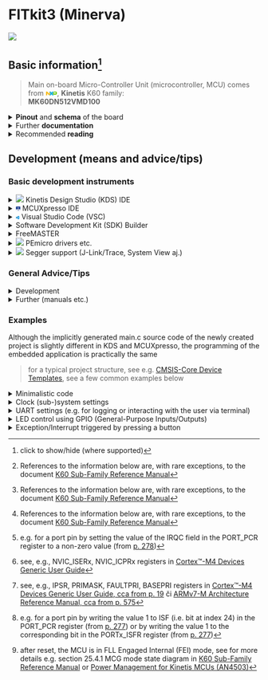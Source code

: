 # **FITkit3 (Minerva)**

<img src="fig/brd_FITkit3.png" width = 25%>

## Basic information[^1]

[^1]: click to show/hide (where supported)

> Main on-board Micro-Controller Unit (microcontroller, MCU) comes from <img src="fig/NXP_logo.png" width = 5%>, **Kinetis** K60 family:<br>
**MK60DN512VMD100**


<details><summary><b>Pinout</b> and <b>schema</b> of the board</summary>

> <img src="fig/brd_FITkit3_pinout.png" width = 25%><br>
> **Board schema:** [complete](pdf/brd_FITkit3_schema.pdf), 
[cutout](pdf/brd_FITkit3_schema_cutout_p6.pdf)<br>
<img src="fig/brd_FITkit3_schema_cutout_p6.png" width = 25%>

</details>

<details><summary>Further <b>documentation</b></summary>

> * based on [Cortex®-M4](https://developer.arm.com/Processors/Cortex-M4) od [<img src="fig/ARM_logo.png" width=5%>](https://www.arm.com/)
>   * [Arm® Cortex®-M4 Processor Technical Reference Manual](https://developer.arm.com/documentation/100166/latest/)<br> 
>     basic overview, relatively cursory, approx. 100-page documentation (information is not enough for programming)
>   * [Cortex™-M4 Devices Generic User Guide](https://developer.arm.com/documentation/dui0553/latest/)
>     more detailed, approx. 300-page documentation usable for basic programming
>   * [ARMv7-M Architecture Reference Manual](https://developer.arm.com/documentation/ddi0403/latest/)
>     very detailed, approx. 1000-page documentation for CPU etc.
> * [K60 Sub-Family Reference Manual](pdf/brd_FITkit3_refman.pdf)<br>
>   most of the necessary information can be found in this documentation - it contains all the information for programming the functionality from NXP

</details>

<details><summary>Recommended <b>reading</b></summary>


> **Clock (sub-)system**[^2]
> * clock distribution ([p. 183](pdf/brd_FITkit3_refman.pdf#page=183)) and their diagram ([p. 184](pdf/brd_FITkit3_refman.pdf#page=184))
> * **SIM_SOPT1** register ([p. 287](pdf/brd_FITkit3_refman.pdf#page=287))
> * **SIM_SOPT5** register ([p. 295](pdf/brd_FITkit3_refman.pdf#page=295))
> * **SIM_SCGCx** registers (from [p. 300](pdf/brd_FITkit3_refman.pdf#page=300))
> * **SIM_CLKDIVx**, **OUTDIVx** registers (from [p. 311](pdf/brd_FITkit3_refman.pdf#page=311))
> * **MCG_C1** register ([p. 570](pdf/brd_FITkit3_refman.pdf#page=570))
> * **MCG_C4** register ([p. 573](pdf/brd_FITkit3_refman.pdf#page=573))


> **Inputs/Outputs of MCU**[^2]
> * MCU **pinout** (from [p. 243](pdf/brd_FITkit3_refman.pdf#page=243)) 
> * **PORTx_PCRy** - register used to configure a pin *y* of a port *x*  (from [p. 271](pdf/brd_FITkit3_refman.pdf#page=271)) 
> * **GPIO** - General-Purpose Inputs/Outputs (from [p. 1741](pdf/brd_FITkit3_refman.pdf#page=1741)) 

> **Exception/Interrupt (sub-)System and its controller (NVIC)**[^2]
> * IRQ masks, from IRQ source[^4] via NVIC level[^6] to CPU level[^7]
> * ISF (Interrupt Status Flag) clearing[^5]
> * for more, consult, e.g., [Exceptions](https://developer.arm.com/documentation/ddi0337/e/Exceptions?lang=en) či [A Practical guide to ARM Cortex-M Exception Handling](https://interrupt.memfault.com/blog/arm-cortex-m-exceptions-and-nvic)

</details>


[^2]: References to the information below are, with rare exceptions, to the document [K60 Sub-Family Reference Manual](pdf/brd_FITkit3_refman.pdf)
[^4]: e.g. for a port pin by setting the value of the IRQC field in the PORT_PCR register to a non-zero value (from [p. 278](pdf/brd_FITkit3_refman.pdf#page=278))
[^5]: e.g. for a port pin by writing the value 1 to ISF (i.e. bit at index 24) in the PORT_PCR register (from [p. 277](pdf/brd_FITkit3_refman.pdf#page=277)) or by writing the value 1 to the corresponding bit in the PORTx_ISFR register (from [p. 277](pdf/brd_FITkit3_refman.pdf#page=277))
[^6]: see, e.g., NVIC_ISERx, NVIC_ICPRx registers in [Cortex™-M4 Devices Generic User Guide](https://developer.arm.com/documentation/dui0553/latest/)
[^7]: see, e.g., IPSR, PRIMASK, FAULTPRI, BASEPRI registers in [Cortex™-M4 Devices Generic User Guide, cca from p. 19](https://developer.arm.com/documentation/dui0553/latest/) či [ARMv7-M Architecture Reference Manual, cca from p. 575](https://developer.arm.com/documentation/ddi0403/latest/)

## Development (means and advice/tips)

### Basic development instruments

<details><summary>
<img src="fig/KDS_logo.png" width=2.25%> Kinetis Design Studio (KDS) IDE</summary>

> * can be used (on Win 7-10, Linux Ubuntu 10/RedHat 7/CentOS 7, Mac 10.x), but support for the tool is ending; unless there is a specific reason to use it, I recommend using MCUXpresso instead
> * [home page](https://www.nxp.com/design/designs/design-studio-integrated-development-environment-ide:KDS_IDE?tab=Design_Tools_Tab)
> * Typical post-installation steps:
>   1. **Start** KDS, enter the path to your workspace; I recommend closing the Welcome tab
>      > if interested, it is possible (optionally, or later modified) to add SDK packages, however, it requires some effort - see e.g. [Using Kinetis Design Studio v3.x with Kinetis SDK v2.0](https://community.nxp.com/t5/Kinetis-Design-Studio-Knowledge/Using-Kinetis-Design-Studio-v3-x-with-Kinetis-SDK-v2.0/ta-p/1107131)
>   2. **Create** a new (C/C++) project, in the wizard, gradually select the MCU (Kinetis K60 -> K60DN512xxx10), the project type and its settings
>      > You will probably choose the following project types:
		"Kinetis SDK 1.x ..." (project without SDK or with an older version of SDK - the choice can be made in u4init in the Rapid Application Development section)
		or 
		"Kinetis SDK 2.x" (Project with SDK version 2)
>   3. **Finish implementing** the embedded application in the *src/* subdirectory of the project
>   4. **Build** your project
>      > * e.g. by clicking the "hammer" icon in the toolbar, pressing "Build" on the Quickstart panel or using the keyboard shortcut <CTRL+B>
>      > * after successful compilation, the resulting application (firmware) will appear in the *Binaries/* section of the project in binary form
>   5. Start the **Debug** process, e.g.:
>      > * by expanding the "bug" icon on the toolbar -> Debug Configurations -> double-click with the left mouse button on GDB PEMicro Interface Debugging -> select ..._Debug_PNE -> press Debug
>      > * by right-clicking in the Project Explorer section, then selecting "Debug As" -> Debug Configurations -> ...

Tips:
> * to redirect standard input/output to the KDS environment, you can use, for example, the so-called **Semihosting** (similarly, Telnet or GDB client) - see:
>   > * Debug Configurations -> Startup -> Enable Semihosting, for more see e.g. [Semihosting with Kinetis Design Studio](https://mcuoneclipse.com/2014/06/06/semihosting-with-kinetis-design-studio/)
> * to use floating point support in printf() etc., KDS must be set accordingly
>   > see, e.g., [Adding floating point support for printf() and scanf() to your project](https://community.nxp.com/t5/Kinetis-Design-Studio/Adding-floating-point-support-for-printf-and- scanf-to-your/m-p/620949#M7938)



</details>

<details><summary>
<img src="fig/MCUXpresso_logo.png" width=1.85%> MCUXpresso IDE</summary>

> * user-friendly and otherwise improved KDS follower
> * can be installed (Win10+, MacOS13+, Ubuntu20+) as a standalone application or used as an extension of MCUXpresso for VS Code within VSC
> * [home page](https://www.nxp.com/design/software/development-software/mcuxpresso-software-and-tools-/mcuxpresso-integrated-development-environment-ide:MCUXpresso-IDE)
> * Typical post-installation steps:
>   1. **Run** MCUXpresso, enter the path to your workspace; I recommend closing the Welcome tab
>      > in the *Installed SDKs* section, you can (optionally, or later edit) add SDK packages obtained e.g. from [MCUXpresso SDK Builder](https://mcuxpresso.nxp.com/en) using Drag&Drop style
>   2. **Create** a new (C/C++) project, in the wizard, gradually select the MCU (Kinetis K60 -> K60DN512xxx10), the project type and its settings
>   3. **Finish implementing** the embedded application in the *src/* subdirectory of the project
>   4. **Build** your project
>      > * e.g. by clicking the "hammer" icon in the toolbar, pressing "Build" on the Quickstart panel or using the keyboard shortcut <CTRL+B>
>      > * after successful compilation, the resulting application (firmware) will appear in the *Binaries/* section of the project in binary format
>   5. Start the **Debug** process
>      > * e.g. by pressing the appropriate "probe" icon (typ. PEmicro) on the Quickstart panel, the "bug" icon on the toolbar or by pressing the right mouse button in the Project Explorer section, then selecting "Debug As", etc.

TipS:
> * to redirect standard input/output to the MCUXpresso environment, you can use, for example, the so-called **Semihosting** (similarly, Telnet or GDB client) - see:
>   > * Quickstart panel -> Miscelaneous -> Quick Settings -> SDK Debug Console -> Semihost console
>   > * Debug Configurations -> Startup -> Enable Semihosting

</details>


<details><summary>
<img src="fig/VSC_logo.png" width=1.5%> Visual Studio Code (VSC)
</summary>

> 1. [Download](https://code.visualstudio.com/Download) and **install** VSC
> 2. Install in **extensions**
>    * [MCUXpresso for VS Code](https://www.nxp.com/design/design-center/software/embedded-software/mcuxpresso-for-visual-studio-code:MCUXPRESSO-VSC)
> 3. Create **new project** (or import an existing project or repository)
>    > select project type (MCUXpresso SDK or Zephyr)
> 4. **Finish implementing** the embedded application in the project (typically in C/C++)
> 5. **Build** the project
>    > the result should be a binary file (firmware) executable on the target platform
> 6. **Install** any missing **Debug Probes** (SEGGER, LinkServer, but especially **PEmicro**)
> 7. **Select** a Debug Probe supported by the board (typ. PEmicro) and **start** Debug

</details>


<details><summary>Software Development Kit (SDK) Builder</summary>

> * configure your application-specific SDK for the appropriate platform (board, microcontroller, etc.)
>   > import the SDK into [KDS](Using Kinetis Design Studio v3.x with Kinetis SDK v2.0), [MCUXpresso](https://community.nxp.com/t5/MCUXpresso-IDE-Knowledge-Base/Importing-an- MCUXpresso-SDK-into-MCUXpresso-IDE/ta-p/1101175), ...
> * [home page](https://www.nxp.com/design/software/development-software/mcuxpresso-software-and-tools-/mcuxpresso-software-development-kit-sdk:MCUXpresso-SDK)

</details>


<details><summary>FreeMASTER</summary>

> * [home page](https://www.nxp.com/design/software/development-software/mcuxpresso-software-and-tools-/mcuxpresso-software-development-kit-sdk:MCUXpresso-SDK)

</details>


<details><summary><img src="fig/PEmicro_logo.png" width=2.0%> PEmicro drivers etc.</summary>

> * [PEmicro NXP_Kinetis Device Support](https://www.pemicro.com/arm/device_support/NXP_Kinetis/index.cfm)

</details>


<details><summary><img src="fig/Segger_logo.png" width=2.5%> Segger support (J-Link/Trace, System View aj.)</summary>

> * [Supported Devices - NXP - Kinetis K6x](https://www.pemicro.com/arm/device_support/NXP_Kinetis/index.cfm)
> * [downloads](https://www.segger.com/downloads/)

</details>





### General Advice/Tips

<details>
<summary>Development</summary>

> * How to re-run an application (KDS) loaded in the MCU
>   > If you have not changed the source files, there is no need to terminate the current debugging (Terminate, <CTRL+F2>), recompile the application, compile it and start the debugger again, including the need to load the application into the MCU memory and then run the application again (Resume, <F8>).<br>
>   > It is enough to restart the application (even if it is running) (e.g. by pressing the Restart button on the toolbar) and then start it again (Resume, <F8>)
> * Recommendations before starting a new debugging process (KDS)
>   > Before starting a new Debug process, make sure that the previous debug is terminated - if you are not sure about terminating, do Terminate, <CTRL+F2>
(the red squares for Terminate should "disappear" from the toolbars); otherwise, it may happen that pegdbserver, running as a background process, will not terminate properly and it will have to be removed before starting a new Debug process (e.g. using the Task Manager in Windows).

</details>

<details><summary>Further (manuals etc.)</summary>

 
</details>


<style>
pre[class*=language-]
{font-size: 0.8em;} 
</style>

### Examples

Although the implicitly generated main.c source code of the newly created project
is slightly different in KDS and MCUXpresso, the programming of the embedded application is practically the same
> for a typical project structure, see e.g. [CMSIS-Core Device Templates](https://arm-software.github.io/CMSIS_5/Core/html/templates_pg.html),
see a few common examples below

<details><summary>Minimalistic code</summary>

> <details><summary>KDS</summary>
> 
> ```C++
> #include "MK60D10.h"
> static int i = 0;
> 
> int main(void) {
>     /* Write your code here */
> 
>     /* This for loop should be replaced. By default this loop allows a single stepping. */
>     for (;;) {
>         i++;
>     }
>     /* Never leave main */
>     return 0;
> }
> ```
> 
> </details>
>
> <details><summary>MCUXpresso</summary>
> 
> ```C++
> #include <stdio.h>
> #include "board.h"
> #include "peripherals.h"
> #include "pin_mux.h"
> #include "clock_config.h"
> #include "MK60D10.h"
> 
> int main(void) {
> 
>     /* Init board hardware. */
>     BOARD_InitBootPins();
>     BOARD_InitBootClocks();
>     BOARD_InitBootPeripherals();
> 
>     volatile static int i = 0; /* Force the counter to be placed into memory. */
>     while(1) { /* Enter an infinite loop, just incrementing a counter. */
>         i++ ;
>         __asm volatile ("nop"); /* 'Dummy' NOP to allow single stepping of while() */
>     }
>     return 0 ;
> }
> ```
> 
> </details>

</details>

<details><summary>Clock (sub-)system settings</summary>

> Enabling and correctly setting the clock source for each used part of the system (chip pins/ports, communication interfaces, timers, etc.) is absolutely essential to ensure the required functionality.
>
> * for more information, see e.g. [K60 Sub-Family Reference Manual](pdf/brd_FITkit3_refman.pdf), sections 25.3 Memory Map/Register Definition, 25.4.1 MCG mode, etc.
> * a number of support tools can help to better understand the clock subsystem, or make its settings easier - see e.g. MCUXpresso menu ConfigTools -> Clocks

Example of settings:

```C++
	/* set DCO out (MCGOUTCLK) frequency to 48 MHz */
    MCG_C4 |= ( MCG_C4_DMX32_MASK | MCG_C4_DRST_DRS(0x01) );
		
	/* set clock divisors to 1 to let all frequencies at their max value */
    SIM_CLKDIV1 |= SIM_CLKDIV1_OUTDIV1(0x00);

	/* Enable clock for UART5 needed, e.g., to communicate via a terminal */
	SIM_SCGC1 |= SIM_SCGC1_UART5_MASK;

	/* Enable clock for ports A-E */
	SIM_SCGC5 |= (SIM_SCGC5_PORTA_MASK | SIM_SCGC5_PORTB_MASK
			  | SIM_SCGC5_PORTC_MASK | SIM_SCGC5_PORTD_MASK 
			  | SIM_SCGC5_PORTE_MASK );

    WDOG_STCTRLH &= ~WDOG_STCTRLH_WDOGEN_MASK; /* disable WDG */
```

Příklad nastavení (FEI -> BPLE)[^10]:

```C++
//  Configures MCG to run in BLPE mode from FEI mode -> 50 MHz
void MCG_FEI_BLPE() {
	// Select External Reference Clock in MCG (Transition to FBE from FEI)
	// C1[CLKS] written to 10
	MCG->C1 = MCG_C1_CLKS(2);

	// Wait for Reference clock to switch to external reference
	while (MCG->S & MCG_S_IREFST_MASK);

	// Wait for MCGOUT to switch over to the external reference clock
	while (((MCG->S & MCG_S_CLKST_MASK) >> MCG_S_CLKST_SHIFT) != 0x2);

	// Transition to bypassed low power external mode (BLPE)
	// C2[LP] written to 1
	MCG->C2 = MCG_C2_LP_MASK;
}
```

[^10]: after reset, the MCU is in FLL Engaged Internal (FEI) mode, see for more details e.g.
section 25.4.1 MCG mode state diagram in [K60 Sub-Family Reference Manual](pdf/brd_FITkit3_refman.pdf)
or [Power Management for Kinetis MCUs (AN4503)](https://www.nxp.com/docs/en/application-note/AN4503.pdf)

Example of settings (BPLE -> FEI):

```C++
/* Configures MCG to run in FEI mode from BLPE mode. 
   For K60 0M33Z masks -> 25 MHz; else 20.97 MHz 
*/
void MCG_BLPE_FEI() {
	// Transition to FBE
	MCG->C2 = 0;

	// Transition to FEI
	MCG->C1 = MCG_C1_IREFS_MASK;

	// Wait for Reference clock to switch to internal reference
	while ((MCG->S & MCG_S_IREFST_MASK) == 0);

	// Wait for MCGOUT to switch over to the FLL clock
	while (((MCG->S & MCG_S_CLKST_MASK) >> MCG_S_CLKST_SHIFT) != 0x0);
}
```

</details>

<details><summary>UART settings (e.g. for logging or interacting with the user via terminal)</summary>
<br>

> FITkit3 has six UART interfaces (UART0 - UART5) -
of which **UART5** is intended for terminal communication.

```C++
int sysclk = 50000,	/* core/system clock [in MHz] */ 
int baud = 115200;	/* Baud rate [bit/s] */
//
uint16_t sbr, brfa; /* auxiliary variables */
uint8_t temp;

SIM->SCGC1 |= SIM_SCGC1_UART5_MASK; /* enable the clock for UART5 */

/* DISable transmitter&receiver before changing the UART5 settings */
UART5->C2 &= ~(UART_C2_TE_MASK | UART_C2_RE_MASK);     	
UART5->C1 = 0;	/* configure the UART5 for 8-bit mode, no parity */

sbr = (uint16_t)((sysclk*1000)/(baud * 16)); /* calculate SBR */
temp = UART5->BDH & ~(UART_BDH_SBR(0x1F));   /* save BDH except of SBR */
/* set BD of UART5 */
UART5->BDH = temp | UART_BDH_SBR(((sbr & 0x1F00) >> 8));
UART5->BDL = (uint8_t)(sbr & UART_BDL_SBR_MASK);

/* check if a divider is needed to approach the desired baud rate */
brfa = (((sysclk*32000)/(baud * 16)) - (sbr * 32));
temp = UART5->C4 & ~(UART_C4_BRFA(0x1F)); /* save UARTx_C4 except of BRFA */
UART5->C4 = temp | UART_C4_BRFA(brfa);

/* ENable transmitter&receiver before changing the UART5 settings */
UART5->C2 |= (UART_C2_TE_MASK | UART_C2_RE_MASK);
```

</details>


<details><summary>LED control using GPIO (General-Purpose Inputs/Outputs)</summary>

> * **four LEDs** are available on the board (D9 - D12)
>   > * working with them will be indicated, for their **connection I recommend studying** the board diagram
>   > * for simplicity, the **example will be limited** to only a subset of these LEDs
> * example leads to **periodic flashing of LEDs D9 and D12**
>   > * example leads to **periodic flashing of LEDs D9 and D12**

```C++
/* LED-related pins (see the board schema):
   D9:	port B, bit 5 
   D10:	port B, bit 4 
   D11:	port B, bit 3 
   D12:	port B, bit 2 
*/
#define LED_D9  0x20 // 1u << 5
#define LED_D10 0x10 // 1u << 4
#define LED_D11 0x8  // 1u << 3
#define LED_D12 0x4  // 1u << 2
#define LED_ALL (LED_D9 | LED_D10 | LED_D11 | LED_D12)

SIM_SCGC5 |= SIM_SCGC5_PORTB_MASK; /* ENable clock for port B */

/* set PTB5 - PTB2 into the GPIO mode */
PORTB_PCR5 = PORTB_PCR4 = PORTB_PCR3 = PORTB_PCR2 = PORT_PCR_MUX(1);

GPIOB_PDDR = GPIO_PDDR_PDD(LED_ALL); /* set all LED pins to output mode */ 
GPIOB_PTOR = LED_ALL; /* turn all LEDs off as the cathode of a LED is controlled */

while(1) {
	GPIOB_PTOR ^= (D9 | D12);	/* toggle the state (ON <-> OFF) of D9, D12 */
	delay(1000);				/* time to hold the state */
}
```

> Note: the delay() function needs to be implemented, e.g. like this:

```C++
void delay(long long bound) {	/* active waiting (consumes the CPU time) */
  long long i;
  for(i=0;i<bound;i++) { };		/* you can place __NOP(); into the loop body */
}
```

</details>




<details><summary>Exception/Interrupt triggered by pressing a button</summary>

> * **five buttons** are available on the board (SW2 - SW6)
>   > * working with them will be indicated, for their **connection I recommend studying** the board diagram
>   > * For simplicity, the **example will be limited** to just one button (SW6), the implementation does not include solutions for flickering, etc.
> * example leads to **starting the interrupt handler** after every **press of SW6**
>   > * the interrupt handler contains only the action necessary to reset the ISF - the user response to the press (e.g. changing the LED state, generating a sound, output to the terminal) must be programmed into the interrupt handler
>   > * The example can be used as a basis for your own experimentation, e.g. with other buttons

```C++
/* Button-related pins (see the board schema):
   SW2:	port E, bit 10 
   SW3:	port E, bit 12 
   SW4:	port E, bit 27 
   SW5:	port E, bit 26 
   SW6:	port E, bit 11 
*/
#define BTN_SW2 0x400	  // 1u << 10
#define BTN_SW3 0x1000	  // 1u << 12
#define BTN_SW4 0x8000000 // 1u << 27
#define BTN_SW5 0x4000000 // 1u << 26
#define BTN_SW6 0x800	  // 1u << 11

SIM_SCGC5 |= SIM_SCGC5_PORTE_MASK; /* ENable clock for port E */

/* ENable IRQs from SW6 via PORTE_PCR11 (PORTE->PCR[11]) */
PORTE_PCR11 = PORT_PCR_ISF_MASK		/* clear ISF (Interrupt Status Flag) */		
			| PORT_PCR_MUX( 1 )		/* set the GPIO mode */ 
			| PORT_PCR_IRQC( 0xA )	/* IRQ when a falling edge occurs */ 
			| PORT_PCR_PE_MASK		/* enable inner pull resistor */ 
			| PORT_PCR_PS_MASK;		/* set pull to the up (pull-up) mode */

NVIC_EnableIRQ( PORTE_IRQn ); /* ENable IRQ (91) from Port E at NVIC level */

/* handler of an IRQ comming from Port E, i.e., a button */
void PORTE_IRQHandler() { 
	...
	/* check if the IRQ originates from SW6 */
	if ( !(PTE->PDIR & BTN_SW6) ) {	/* YES */
		...
		/* clear ISF of Port E, pin 11 */
		PORTE_PCR11 |= PORT_PCR_ISF_MASK;
		/* ... the same using ISFR */
		PORTE_ISFR |= BTN_SW6;			  
	} else {						/* NO */
	    ...
	}
	...
	/* a different way of clearing ISF: affects each pin of Port E */
	PORTE_ISFR = PORT_ISFR_ISF_MASK;
}
```
</details>

